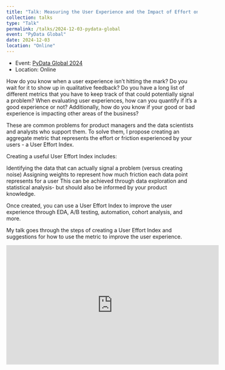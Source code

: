 ```yaml
---
title: "Talk: Measuring the User Experience and the Impact of Effort on Business Outcomes"
collection: talks
type: "Talk"
permalink: /talks/2024-12-03-pydata-global
event: "PyData Global"
date: 2024-12-03
location: "Online"
---
```


- Event: [PyData Global 2024](https://pydata.org/global2024)
- Location: Online

How do you know when a user experience isn’t hitting the mark? Do you wait for it to show up in qualitative feedback? Do you have a long list of different metrics that you have to keep track of that could potentially signal a problem? When evaluating user experiences, how can you quantify if it’s a good experience or not? Additionally, how do you know if your good or bad experience is impacting other areas of the business?

These are common problems for product managers and the data scientists and analysts who support them. To solve them, I propose creating an aggregate metric that represents the effort or friction experienced by your users - a User Effort Index.

Creating a useful User Effort Index includes:

Identifying the data that can actually signal a problem (versus creating noise)
Assigning weights to represent how much friction each data point represents for a user
This can be achieved through data exploration and statistical analysis- but should also be informed by your product knowledge.

Once created, you can use a User Effort Index to improve the user experience through EDA, A/B testing, automation, cohort analysis, and more.

My talk goes through the steps of creating a User Effort Index and suggestions for how to use the metric to improve the user experience.

<iframe width="560" height="315" src="https://www.youtube.com/embed/2-0iWgVC2oc?si=79c6wB4LT9zvFZ5_&amp;start=110" title="YouTube video player" frameborder="0" allow="accelerometer; autoplay; clipboard-write; encrypted-media; gyroscope; picture-in-picture; web-share" referrerpolicy="strict-origin-when-cross-origin" allowfullscreen></iframe>
